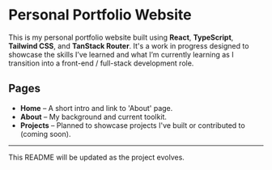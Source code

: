 # Personal Portfolio Website

This is my personal portfolio website built using **React**, **TypeScript**, **Tailwind CSS**, and **TanStack Router**. It's a work in progress designed to showcase the skills I’ve learned and what I’m currently learning as I transition into a front-end / full-stack development role.

## Pages

- **Home** – A short intro and link to 'About' page.
- **About** – My background and current toolkit.
- **Projects** – Planned to showcase projects I've built or contributed to (coming soon).

---

This README will be updated as the project evolves.
